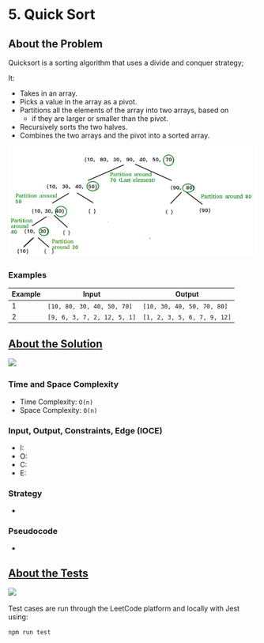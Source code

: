 # 5. Quick Sort

## About the Problem

Quicksort is a sorting algorithm that uses a divide and conquer strategy;

It:
  - Takes in an array.
  - Picks a value in the array as a pivot.
  - Partitions all the elements of the array into two arrays, based on
    - if they are larger or smaller than the pivot.
  - Recursively sorts the two halves.
  - Combines the two arrays and the pivot into a sorted array.

![Schematic](schematic.png)

### Examples

| Example| Input | Output |
| --- | --- | --- |
| 1 | `[10, 80, 30, 40, 50, 70]` | `[10, 30, 40, 50, 70, 80]` |
| 2 | `[9, 6, 3, 7, 2, 12, 5, 1]` | `[1, 2, 3, 5, 6, 7, 9, 12]` |

## <a href='./quickSort.js'>About the Solution</a>

<img src='https://img.shields.io/badge/JavaScript-F7DF1E.svg?style=for-the-badge&logo=JavaScript&logoColor=black' />

<!-- Add Time and Space Complexity -->
### Time and Space Complexity
  - Time Complexity: `O(n)`
  - Space Complexity: `O(n)`

<!-- Planning -->
### Input, Output, Constraints, Edge (IOCE)

  - I:
  - O:
  - C:
  - E:

### Strategy
-

### Pseudocode
-

## <a href='./quickSort.test.js'>About the Tests</a>

<img src='https://img.shields.io/badge/Jest-C21325.svg?style=for-the-badge&logo=Jest&logoColor=white' />

Test cases are run through the LeetCode platform and locally with Jest using:
```
npm run test
```